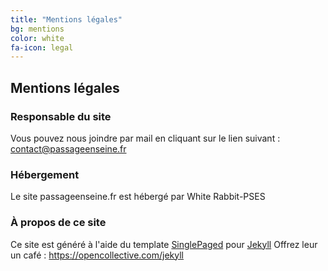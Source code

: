 ```yaml
---
title: "Mentions légales"
bg: mentions
color: white
fa-icon: legal
---
```


## Mentions légales

### Responsable du site

Vous pouvez nous joindre par mail en cliquant sur le lien suivant : [contact@passageenseine.fr](mailto:contact@passageenseine.fr)

### Hébergement

<!-- Le site passageenseine.org est hébergé par [Bearstech](https://bearstech.com) -->

Le site passageenseine.fr est hébergé par White Rabbit-PSES

### À propos de ce site

Ce site est généré à l'aide du template [SinglePaged](https://github.com/t413/SinglePaged) pour [Jekyll](https://jekyllrb.com/)
Offrez leur un café : https://opencollective.com/jekyll

